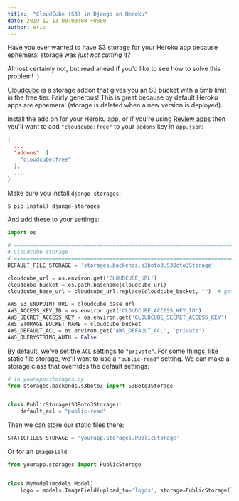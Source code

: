```yaml
---
title:  "CloudCube (S3) in Django on Heroku"
date: 2019-12-13 00:00:00 +0800
author: eric
---
```


Have you ever wanted to have S3 storage for your Heroku app because ephemeral storage was _just not cutting it?_

Almost certainly not, but read ahead if you'd like to see how to solve this problem! :)

<!--more-->

[Cloudcube](https://elements.heroku.com/addons/cloudcube) is a storage addon that gives you an S3 bucket with 
a 5mb limit in the free tier. Fairly generous! This is great because by default Heroku apps are ephemeral (storage
is deleted when a new version is deployed). 

Install the add on for your Heroku app, or if you're using 
[Review apps](https://devcenter.heroku.com/articles/github-integration-review-apps) then you'll 
want to add `"cloudcube:free"` to your `addons` key in `app.json`:

```json
{
  ...
  "addons": [
    "cloudcube:free"
  ],
  ...
}
``` 

Make sure you install `django-storages`:

```bash
$ pip install django-storages
```

And add these to your settings:

```python
import os

# =============================================================================
# Cloudcube storage
# =============================================================================
DEFAULT_FILE_STORAGE = 'storages.backends.s3boto3.S3Boto3Storage'

cloudcube_url = os.environ.get('CLOUDCUBE_URL')
cloudcube_bucket = os.path.basename(cloudcube_url)
cloudcube_base_url = cloudcube_url.replace(cloudcube_bucket, "")  # get base url by removing bucket

AWS_S3_ENDPOINT_URL = cloudcube_base_url
AWS_ACCESS_KEY_ID = os.environ.get('CLOUDCUBE_ACCESS_KEY_ID')
AWS_SECRET_ACCESS_KEY = os.environ.get('CLOUDCUBE_SECRET_ACCESS_KEY')
AWS_STORAGE_BUCKET_NAME = cloudcube_bucket
AWS_DEFAULT_ACL = os.environ.get('AWS_DEFAULT_ACL', 'private')
AWS_QUERYSTRING_AUTH = False
```

By default, we've set the `ACL` settings to `"private"`. For some things, like static file storage,
we'll want to use a `"public-read"` setting. We can make a storage class that overrides
the default settings:

```python
# in yourapp/storages.py
from storages.backends.s3boto3 import S3Boto3Storage


class PublicStorage(S3Boto3Storage):
    default_acl = "public-read"
```

Then we can store our static files there:

```python
STATICFILES_STORAGE = 'yourapp.storages.PublicStorage'
```

Or for an `ImageField`:

```python
from yourapp.storages import PublicStorage


class MyModel(models.Model):
    logo = models.ImageField(upload_to='logos', storage=PublicStorage())
```